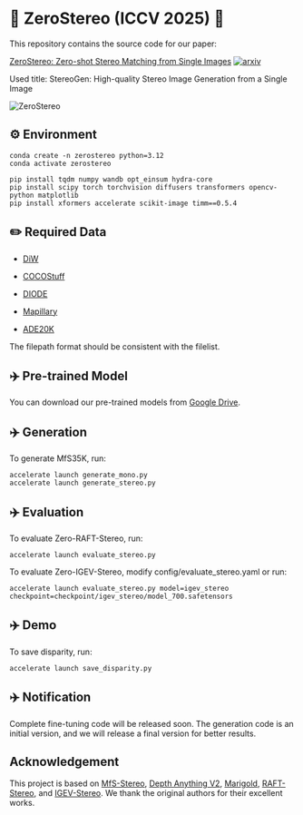 # 🚀 ZeroStereo (ICCV 2025) 🚀

This repository contains the source code for our paper: 

[ZeroStereo: Zero-shot Stereo Matching from Single Images](https://arxiv.org/pdf/2501.08654) <a href="https://arxiv.org/abs/2501.08643"><img src="https://img.shields.io/badge/arXiv-2402.11095-b31b1b?logo=arxiv" alt='arxiv'></a>

Used title: StereoGen: High-quality Stereo Image Generation from a Single Image

![ZeroStereo](ZeroStereo.png)

## ⚙️ Environment

```
conda create -n zerostereo python=3.12
conda activate zerostereo

pip install tqdm numpy wandb opt_einsum hydra-core
pip install scipy torch torchvision diffusers transformers opencv-python matplotlib
pip install xformers accelerate scikit-image timm==0.5.4
```

## ✏️ Required Data

* [DiW](https://wfchen-umich.github.io/wfchen.github.io/depth-in-the-wild/)

* [COCOStuff](https://github.com/nightrome/cocostuff)

* [DIODE](https://diode-dataset.org/)

* [Mapillary](https://www.mapillary.com/dataset/vistas?pKey=1697734990430617)

* [ADE20K](https://ade20k.csail.mit.edu/)

The filepath format should be consistent with the filelist.

## ✈️ Pre-trained Model

You can download our pre-trained models from [Google Drive](https://drive.google.com/drive/folders/1UufIY7I3NXiLVm7Hbj3_htJEgttx7-R6?usp=drive_link).

## ✈️ Generation

To generate MfS35K, run:

```
accelerate launch generate_mono.py
accelerate launch generate_stereo.py
```

## ✈️ Evaluation

To evaluate Zero-RAFT-Stereo, run:

```
accelerate launch evaluate_stereo.py
```

To evaluate Zero-IGEV-Stereo, modify config/evaluate_stereo.yaml or run:

```
accelerate launch evaluate_stereo.py model=igev_stereo checkpoint=checkpoint/igev_stereo/model_700.safetensors  
```

## ✈️ Demo

To save disparity, run:

```
accelerate launch save_disparity.py
```

## ✈️ Notification

Complete fine-tuning code will be released soon. The generation code is an initial version, and we will release a final version for better results.

## Acknowledgement

This project is based on [MfS-Stereo](https://github.com/nianticlabs/stereo-from-mono), [Depth Anything V2](https://github.com/DepthAnything/Depth-Anything-V2), [Marigold](https://github.com/prs-eth/Marigold), [RAFT-Stereo](https://github.com/princeton-vl/RAFT-Stereo), and [IGEV-Stereo](https://github.com/gangweix/IGEV). We thank the original authors for their excellent works.